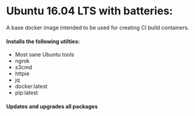 # Ubuntu 16.04 LTS with batteries:

A base docker image intended to be used for creating CI build containers.

#### Installs the following utilties:

- Most sane Ubuntu tools
- ngrok
- s3cmd
- httpie
- jq
- docker:latest
- pip:latest

#### Updates and upgrades all packages
